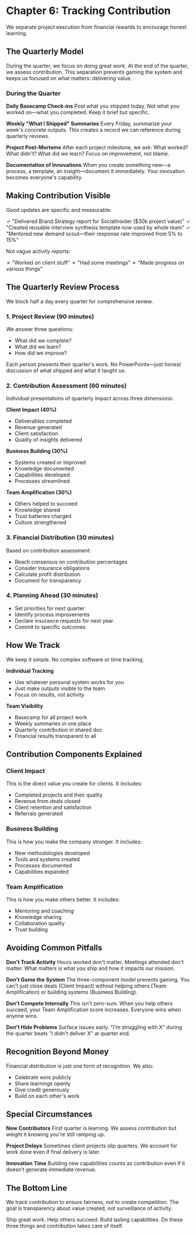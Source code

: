 # Chapter 6: Tracking Contribution

We separate project execution from financial rewards to encourage honest learning.

## The Quarterly Model

During the quarter, we focus on doing great work. At the end of the quarter, we assess contribution. This separation prevents gaming the system and keeps us focused on what matters: delivering value.

### During the Quarter

**Daily Basecamp Check-ins**
Post what you shipped today. Not what you worked on—what you completed. Keep it brief but specific.

**Weekly "What I Shipped" Summaries**
Every Friday, summarize your week's concrete outputs. This creates a record we can reference during quarterly reviews.

**Project Post-Mortems**
After each project milestone, we ask: What worked? What didn't? What did we learn? Focus on improvement, not blame.

**Documentation of Innovations**
When you create something new—a process, a template, an insight—document it immediately. Your innovation becomes everyone's capability.

## Making Contribution Visible

Good updates are specific and measurable:

✓ "Delivered Brand Strategy report for SocialInsider ($30k project value)"
✓ "Created reusable interview synthesis template now used by whole team"
✓ "Mentored new demand scout—their response rate improved from 5% to 15%"

Not vague activity reports:

✗ "Worked on client stuff"
✗ "Had some meetings"
✗ "Made progress on various things"

## The Quarterly Review Process

We block half a day every quarter for comprehensive review.

### 1. Project Review (90 minutes)

We answer three questions:
- What did we complete?
- What did we learn?
- How did we improve?

Each person presents their quarter's work. No PowerPoints—just honest discussion of what shipped and what it taught us.

### 2. Contribution Assessment (60 minutes)

Individual presentations of quarterly impact across three dimensions:

**Client Impact (40%)**
- Deliverables completed
- Revenue generated
- Client satisfaction
- Quality of insights delivered

**Business Building (30%)**
- Systems created or improved
- Knowledge documented
- Capabilities developed
- Processes streamlined

**Team Amplification (30%)**
- Others helped to succeed
- Knowledge shared
- Trust batteries charged
- Culture strengthened

### 3. Financial Distribution (30 minutes)

Based on contribution assessment:
- Reach consensus on contribution percentages
- Consider insurance obligations
- Calculate profit distribution
- Document for transparency

### 4. Planning Ahead (30 minutes)

- Set priorities for next quarter
- Identify process improvements
- Declare insurance requests for next year
- Commit to specific outcomes

## How We Track

We keep it simple. No complex software or time tracking.

**Individual Tracking**
- Use whatever personal system works for you
- Just make outputs visible to the team
- Focus on results, not activity

**Team Visibility**
- Basecamp for all project work
- Weekly summaries in one place
- Quarterly contribution in shared doc
- Financial results transparent to all

## Contribution Components Explained

### Client Impact
This is the direct value you create for clients. It includes:
- Completed projects and their quality
- Revenue from deals closed
- Client retention and satisfaction
- Referrals generated

### Business Building
This is how you make the company stronger. It includes:
- New methodologies developed
- Tools and systems created
- Processes documented
- Capabilities expanded

### Team Amplification
This is how you make others better. It includes:
- Mentoring and coaching
- Knowledge sharing
- Collaboration quality
- Trust building

## Avoiding Common Pitfalls

**Don't Track Activity**
Hours worked don't matter. Meetings attended don't matter. What matters is what you ship and how it impacts our mission.

**Don't Game the System**
The three-component model prevents gaming. You can't just close deals (Client Impact) without helping others (Team Amplification) or building systems (Business Building).

**Don't Compete Internally**
This isn't zero-sum. When you help others succeed, your Team Amplification score increases. Everyone wins when anyone wins.

**Don't Hide Problems**
Surface issues early. "I'm struggling with X" during the quarter beats "I didn't deliver X" at quarter end.

## Recognition Beyond Money

Financial distribution is just one form of recognition. We also:
- Celebrate wins publicly
- Share learnings openly
- Give credit generously
- Build on each other's work

## Special Circumstances

**New Contributors**
First quarter is learning. We assess contribution but weight it knowing you're still ramping up.

**Project Delays**
Sometimes client projects slip quarters. We account for work done even if final delivery is later.

**Innovation Time**
Building new capabilities counts as contribution even if it doesn't generate immediate revenue.

## The Bottom Line

We track contribution to ensure fairness, not to create competition. The goal is transparency about value created, not surveillance of activity.

Ship great work. Help others succeed. Build lasting capabilities. Do these three things and contribution takes care of itself.